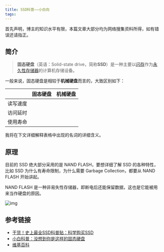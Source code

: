 ```yaml
---
title: SSD科普——小白向
tags:
---
```


首先声明，博主的知识水平有限，本篇文章大部分均为网络搜集资料所得，如有错误还请指正。

## 简介

> **固态硬盘**（英语：Solid-state drive，简称**SSD**）是一种主要以[闪存](https://zh.wikipedia.org/wiki/%E9%97%AA%E5%AD%98)作为[永久性存储器](https://zh.wikipedia.org/wiki/%E6%B0%B8%E4%B9%85%E6%80%A7%E5%AD%98%E5%82%A8%E5%99%A8)的计算机存储设备。

一般来说，固态硬盘是相较于**机械硬盘**而言的，大致区别如下：

|          | 固态硬盘 | 机械硬盘 |
| -------- | -------- | -------- |
| 读写速度 |          |          |
| 访问延时 |          |          |
| 使用寿命 |          |          |

我将在下文详细解释表格中出现的名词的详细含义。

## 原理

目前的 SSD 绝大部分采用的是 NAND FLASH，要想详细了解 SSD 的各种特性，比如 SSD 为什么有寿命限制，为什么需要 Garbage Collection，都要从 NAND FLASH 开始讲起。

NAND FLASH 是一种非易失性存储器，即断电后还能保留数据，这也是它能被用来当作硬盘的原因。

![img](./nand1.jpg)

## 参考链接

* [干货！史上最全SSD科普贴：科学购买SSD](http://ssd.zol.com.cn/676/6766649.html)
* [小白科普：没想到你是这样的固态硬盘](https://www.ithome.com/html/digi/354428.htm)
* [维基百科](https://zh.wikipedia.org/wiki/%E5%9B%BA%E6%80%81%E7%A1%AC%E7%9B%98)